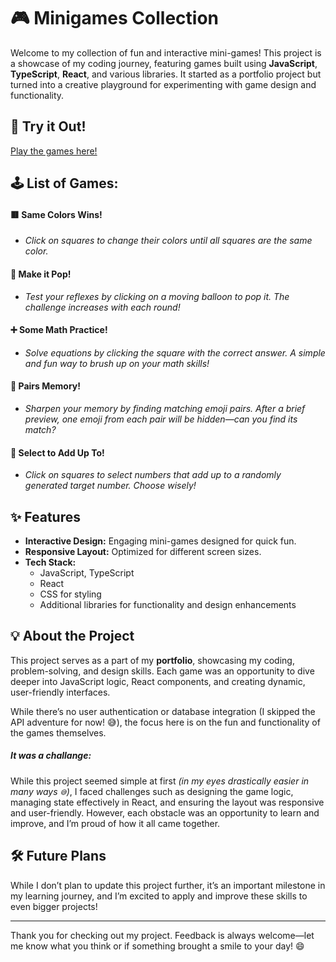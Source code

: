 # 🎮 Minigames Collection  

Welcome to my collection of fun and interactive mini-games! This project is a showcase of my coding journey, featuring games built using **JavaScript**, **TypeScript**, **React**, and various libraries. It started as a portfolio project but turned into a creative playground for experimenting with game design and functionality.  

## 🚀 Try it Out!  
[Play the games here!](https://dcdavidcerny.github.io/timeRecords/)  

## 🕹️ List of Games:  

#### 🟥 Same Colors Wins!  
- *Click on squares to change their colors until all squares are the same color.*  

#### 🎈 Make it Pop!  
- *Test your reflexes by clicking on a moving balloon to pop it. The challenge increases with each round!*  

#### ➕ Some Math Practice!  
- *Solve equations by clicking the square with the correct answer. A simple and fun way to brush up on your math skills!*  

#### 🧠 Pairs Memory!  
- *Sharpen your memory by finding matching emoji pairs. After a brief preview, one emoji from each pair will be hidden—can you find its match?*  

#### 🔢 Select to Add Up To!  
- *Click on squares to select numbers that add up to a randomly generated target number. Choose wisely!*  

## ✨ Features  
- **Interactive Design:** Engaging mini-games designed for quick fun.  
- **Responsive Layout:** Optimized for different screen sizes.  
- **Tech Stack:**  
  - JavaScript, TypeScript  
  - React  
  - CSS for styling  
  - Additional libraries for functionality and design enhancements  


## 💡 About the Project  
This project serves as a part of my **portfolio**, showcasing my coding, problem-solving, and design skills. Each game was an opportunity to dive deeper into JavaScript logic, React components, and creating dynamic, user-friendly interfaces.  

While there’s no user authentication or database integration (I skipped the API adventure for now! 😅), the focus here is on the fun and functionality of the games themselves.

##### It was a challange:
While this project seemed simple at first *(in my eyes drastically easier in many ways <sub><sup>😅</sup></sub>)*, I faced challenges such as designing the game logic, managing state effectively in React, and ensuring the layout was responsive and user-friendly. However, each obstacle was an opportunity to learn and improve, and I’m proud of how it all came together.

## 🛠️ Future Plans  
While I don’t plan to update this project further, it’s an important milestone in my learning journey, and I’m excited to apply and improve these skills to even bigger projects!  

---  

Thank you for checking out my project. Feedback is always welcome—let me know what you think or if something brought a smile to your day! 😄  































































<!-- # Collection of Minigames

## List of games:
##### Same Colors Wins!
 - *game where you need to click on squares to change their colors*
##### Make it pop!
 - *game where you have to click balloon to make it pop*
##### Some Math Practice!
 - *game where you need to click or square that contains solution number from visible equation*
##### Pairs Memory! 
- *game where you see 8 pairs of emoji and after x seconds there will be shown just one from a pair, you need to click the other correct emoji from the pair*
##### Select to Adds up to! 
- *game where you need to click on as many squares you want, so their sum equals to visible number*


[Try here](https://dcdavidcerny.github.io/timeRecords/)  -->